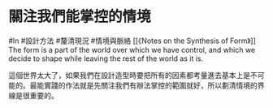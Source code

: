 # 關注我們能掌控的情境
#ln #設計方法 #釐清現況 #情境與脈絡 
[[《Notes on the Synthesis of Form》]]
The form is a part of the world over which we have control, and which we decide to shape while leaving the rest of the world as it is.

這個世界太大了，如果我們在設計造型時要把所有的因素都考量進去基本上是不可能的。最能實踐的作法就是先關注我們有辦法掌控的範圍就好，所以劃清情境的界線是很重要的。

